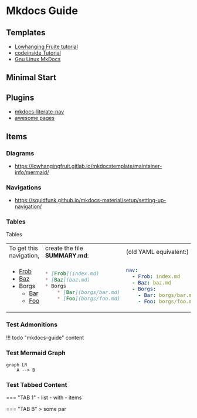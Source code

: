 # Mkdocs Guide

## Templates

- [Lowhanging Fruite tutorial](https://lowhangingfruit.gitlab.io/mkdocstemplate/maintainer-info/introduction/)
- [codeinside Tutorial](https://www.codeinsideout.com/blog/site-setup/mkdocs-plugins/#mermaid)
- [Gnu Linux MkDocs](https://www.javieranto.com/kb/GNU-Linux/Software/mkDocs/)

## Minimal Start


## Plugins

- [mkdocs-literate-nav](https://oprypin.github.io/mkdocs-literate-nav/index.html)
- [awesome pages](https://morioh.com/p/5419588297f4)

## Items

### Diagrams

- https://lowhangingfruit.gitlab.io/mkdocstemplate/maintainer-info/mermaid/

### Navigations

- https://squidfunk.github.io/mkdocs-material/setup/setting-up-navigation/

### Tables

Tables

<table markdown="1"><tr>
<td>To get this navigation,</td>
<td>create the file <b>SUMMARY.md</b>:</td>
<td>(old YAML equivalent:)</td>
</tr><tr><td>

* [Frob](#index.md)
* [Baz](#baz.md)
* Borgs
    * [Bar](#borgs/bar.md)
    * [Foo](#borgs/foo.md)

</td><td>

```markdown
* [Frob](index.md)
* [Baz](baz.md)
* Borgs
    * [Bar](borgs/bar.md)
    * [Foo](borgs/foo.md)
```

</td><td>

```yaml
nav:
  - Frob: index.md
  - Baz: baz.md
  - Borgs:
    - Bar: borgs/bar.md
    - Foo: borgs/foo.md
```

</td></tr></table>

### Test Admonitions

!!! todo "mkdocs-guide"
    content

### Test Mermaid Graph

```mermaid
graph LR
    A --> B
```

### Test Tabbed Content

=== "TAB 1"
    - list
    - with
    - items

=== "TAB B"
    > some par
